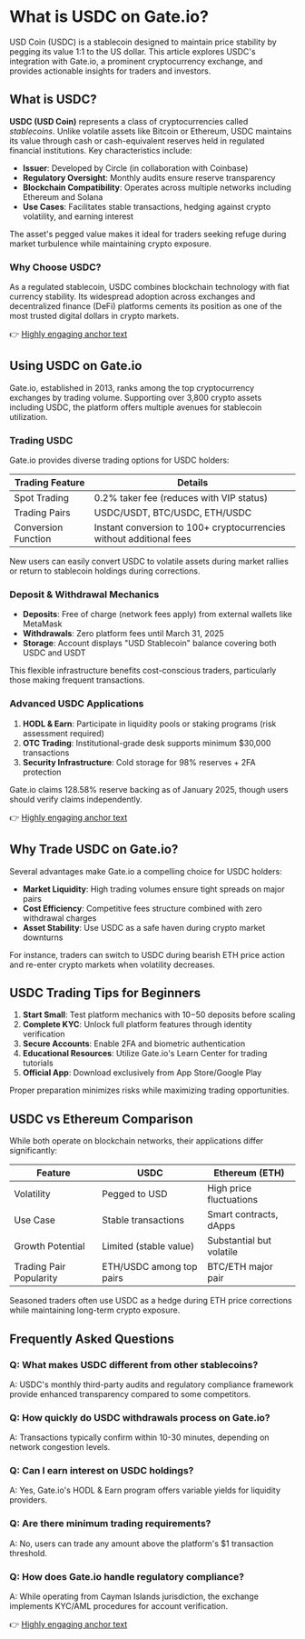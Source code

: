 # What is USDC on Gate.io?

USD Coin (USDC) is a stablecoin designed to maintain price stability by pegging its value 1:1 to the US dollar. This article explores USDC's integration with Gate.io, a prominent cryptocurrency exchange, and provides actionable insights for traders and investors.

## What is USDC?

**USDC (USD Coin)** represents a class of cryptocurrencies called *stablecoins*. Unlike volatile assets like Bitcoin or Ethereum, USDC maintains its value through cash or cash-equivalent reserves held in regulated financial institutions. Key characteristics include:

- **Issuer**: Developed by Circle (in collaboration with Coinbase)  
- **Regulatory Oversight**: Monthly audits ensure reserve transparency  
- **Blockchain Compatibility**: Operates across multiple networks including Ethereum and Solana  
- **Use Cases**: Facilitates stable transactions, hedging against crypto volatility, and earning interest  

The asset's pegged value makes it ideal for traders seeking refuge during market turbulence while maintaining crypto exposure.

### Why Choose USDC?

As a regulated stablecoin, USDC combines blockchain technology with fiat currency stability. Its widespread adoption across exchanges and decentralized finance (DeFi) platforms cements its position as one of the most trusted digital dollars in crypto markets.

👉 [Highly engaging anchor text](https://bit.ly/okx-bonus)

## Using USDC on Gate.io

Gate.io, established in 2013, ranks among the top cryptocurrency exchanges by trading volume. Supporting over 3,800 crypto assets including USDC, the platform offers multiple avenues for stablecoin utilization.

### Trading USDC

Gate.io provides diverse trading options for USDC holders:

| Trading Feature          | Details                                                                 |
|--------------------------|-------------------------------------------------------------------------|
| Spot Trading             | 0.2% taker fee (reduces with VIP status)                                |
| Trading Pairs            | USDC/USDT, BTC/USDC, ETH/USDC                                          |
| Conversion Function      | Instant conversion to 100+ cryptocurrencies without additional fees   |

New users can easily convert USDC to volatile assets during market rallies or return to stablecoin holdings during corrections.

### Deposit & Withdrawal Mechanics

- **Deposits**: Free of charge (network fees apply) from external wallets like MetaMask  
- **Withdrawals**: Zero platform fees until March 31, 2025  
- **Storage**: Account displays "USD Stablecoin" balance covering both USDC and USDT  

This flexible infrastructure benefits cost-conscious traders, particularly those making frequent transactions.

### Advanced USDC Applications

1. **HODL & Earn**: Participate in liquidity pools or staking programs (risk assessment required)  
2. **OTC Trading**: Institutional-grade desk supports minimum $30,000 transactions  
3. **Security Infrastructure**: Cold storage for 98% reserves + 2FA protection  

Gate.io claims 128.58% reserve backing as of January 2025, though users should verify claims independently.

👉 [Highly engaging anchor text](https://bit.ly/okx-bonus)

## Why Trade USDC on Gate.io?

Several advantages make Gate.io a compelling choice for USDC holders:

- **Market Liquidity**: High trading volumes ensure tight spreads on major pairs  
- **Cost Efficiency**: Competitive fees structure combined with zero withdrawal charges  
- **Asset Stability**: Use USDC as a safe haven during crypto market downturns  

For instance, traders can switch to USDC during bearish ETH price action and re-enter crypto markets when volatility decreases.

## USDC Trading Tips for Beginners

1. **Start Small**: Test platform mechanics with $10-$50 deposits before scaling  
2. **Complete KYC**: Unlock full platform features through identity verification  
3. **Secure Accounts**: Enable 2FA and biometric authentication  
4. **Educational Resources**: Utilize Gate.io's Learn Center for trading tutorials  
5. **Official App**: Download exclusively from App Store/Google Play  

Proper preparation minimizes risks while maximizing trading opportunities.

## USDC vs Ethereum Comparison

While both operate on blockchain networks, their applications differ significantly:

| Feature                | USDC                          | Ethereum (ETH)                |
|------------------------|-------------------------------|-------------------------------|
| Volatility             | Pegged to USD                 | High price fluctuations       |
| Use Case               | Stable transactions           | Smart contracts, dApps        |
| Growth Potential       | Limited (stable value)        | Substantial but volatile      |
| Trading Pair Popularity| ETH/USDC among top pairs      | BTC/ETH major pair            |

Seasoned traders often use USDC as a hedge during ETH price corrections while maintaining long-term crypto exposure.

## Frequently Asked Questions

### Q: What makes USDC different from other stablecoins?
A: USDC's monthly third-party audits and regulatory compliance framework provide enhanced transparency compared to some competitors.

### Q: How quickly do USDC withdrawals process on Gate.io?
A: Transactions typically confirm within 10-30 minutes, depending on network congestion levels.

### Q: Can I earn interest on USDC holdings?
A: Yes, Gate.io's HODL & Earn program offers variable yields for liquidity providers.

### Q: Are there minimum trading requirements?
A: No, users can trade any amount above the platform's $1 transaction threshold.

### Q: How does Gate.io handle regulatory compliance?
A: While operating from Cayman Islands jurisdiction, the exchange implements KYC/AML procedures for account verification.

👉 [Highly engaging anchor text](https://bit.ly/okx-bonus)